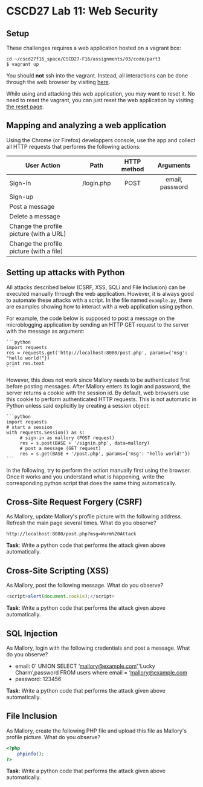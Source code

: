 # CSCD27 Lab 11: Web Security

## Setup

These challenges requires a web application hosted on a vagrant box:
```shell
cd ~/cscd27f16_space/CSCD27-F16/assignments/03/code/part3
$ vagrant up
```

You should **not** ssh into the vagrant. Instead, all interactions can be done through the web browser by visiting [here](http://localhost:8080/).

While using and attacking this web application, you may want to reset it. No need to reset the vagrant, you can just reset the web application by visiting [the reset page](http://localhost:8080/reset.php).

## Mapping and analyzing a web application

Using the Chrome (or Firefox) developpers console, use the app and collect all HTTP requests that performs the following actions:

| User Action                              | Path                    | HTTP method             |  Arguments             |
| -----------------------------------------|:-----------------------:|:-----------------------:|:-----------------------:
| Sign-in                                  | /login.php              | POST                    | email, password        |
| Sign-up                                  |                         |                         |                        |
| Post a message                           |                         |                         |                        |
| Delete a message                         |                         |                         |                        |
| Change the profile picture (with a URL)  |                         |                         |                        |
| Change the profile picture (with a file) |                         |                         |                        |

## Setting up attacks with Python

All attacks described below (CSRF, XSS, SQLi and File Inclusion) can be executed manually through the web application. However, it is always good to automate these attacks with a script. In the file named `example.py`, there are examples showing how to interact with a web application using python.

For example, the code below is supposed to post a message on the microblogging application by sending an HTTP GET request to the server with the message as argument:

    ```python
    import requests
    res = requests.get('http://localhost:8080/post.php', params={'msg': "hello world!"})
    print res.text
    ```

However, this does not work since Mallory needs to be authenticated first before posting messages. After Mallory enters its login and password, the server returns a cookie with the session id. By default, web browsers use this cookie to perform authenticated HTTP requests. This is not automatic in Python unless said explicitly by creating a session object:

    ```python
    import requests
    # start a session
    with requests.Session() as s:
         # sign-in as mallory (POST request)
         res = s.post(BASE + '/signin.php', data=mallory)
         # post a message (GET request)
         res = s.get(BASE + '/post.php', params={'msg': "hello world!"})
    ```

In the following, try to perform the action manually first using the browser. Once it works and you understand what is happening, write the corresponding python script that does the same thing automatically.

## Cross-Site Request Forgery (CSRF)

As Mallory, update Mallory's profile picture with the following address. Refresh the main page several times. What do you observe?

```
http://localhost:8080/post.php?msg=Worm%20Attack
```

**Task**: Write a python code that performs the attack given above automatically.

## Cross-Site Scripting (XSS)

As Mallory, post the following message. What do you observe?

```javascript
<script>alert(document.cookie);</script>
```

**Task**: Write a python code that performs the attack given above automatically.

## SQL Injection

As Mallory, login with the following credentials and post a message. What do you observe?

- email: 0' UNION SELECT ‘mallory@example.com’,'Lucky  Charm’,password FROM users where email = ‘mallory@example.com
- password: 123456

**Task**: Write a python code that performs the attack given above automatically.

## File Inclusion

As Mallory, create the following PHP file and upload this file as Mallory's profile picture. What do you observe?

```php
<?php
    phpinfo();
?>
```

**Task**: Write a python code that performs the attack given above automatically.



